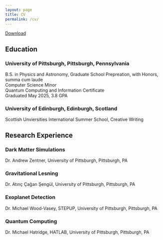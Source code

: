```yaml
---
layout: page
title: CV
permalink: /cv/
---
```


[Download](https://pitt-my.sharepoint.com/:w:/g/personal/npj16_pitt_edu/ES7MgxDwLvhPsO1cabKxPk8Bxi4HOhscGWiiuh9hxy_64w?e=n9GzOE)

## Education
### University of Pittsburgh, Pittsburgh, Pennsylvania
B.S. in Physics and Astronomy, Graduate School Prepreation, with Honors, summa cum laude  
Computer Science Minor  
Quantum Computing and Information Certificate  
Graduated May 2025, 3.8 GPA

### University of Edinburgh, Edinburgh, Scotland
Scottish Unviersities International Summer School, Creative Writing

## Research Experience
### Dark Matter Simulations
 Dr. Andrew Zentner, University of Pittsburgh, Pittsburgh, PA

### Gravitational Lesning
 Dr. Atınç Çağan Şengül, University of Pittsburgh, Pittsburgh, PA

### Exoplanet Detection
 Dr. Michael Wood-Vasey, STEPUP, University of Pittsburgh, Pittsburgh, PA

### Quantum Computing
 Dr. Michael Hatridge, HATLAB, University of Pittsburgh, Pittsburgh, PA